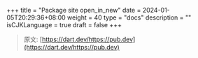 +++
title = "Package site open_in_new"
date = 2024-01-05T20:29:36+08:00
weight = 40
type = "docs"
description = ""
isCJKLanguage = true
draft = false
+++

> 原文: [https://dart.dev/https://pub.dev](https://dart.dev/https://pub.dev)
